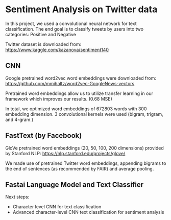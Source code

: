 # Sentiment Analysis on Twitter data
In this project, we used a convolutional neural network for text classification. The end goal is to classify tweets by users into two categories: Positive and Negative

Twitter dataset is downloaded from: https://www.kaggle.com/kazanova/sentiment140

## CNN
Google pretrained word2vec word embeddings were downloaded from: https://github.com/mmihaltz/word2vec-GoogleNews-vectors

Pretrained word embeddings allow us to utilize transfer learning in our framework which improves our results. (0.68 MSE) 

In total, we optimized word embeddings of 672803 words with 300 embedding dimension. 3 convolutional kernels were used (bigram, trigram, and 4-gram.)

## FastText (by Facebook)
GloVe pretrained word embeddings (20, 50, 100, 200 dimensions) provided by Stanford NLP: https://nlp.stanford.edu/projects/glove/

We made use of pretrained Twitter word embeddings, appending bigrams to the end of sentences (as recommended by FAIR) and average pooling. 

## Fastai Language Model and Text Classifier

Next steps: 
- Character level CNN for text classification
- Advanced character-level CNN text classification for sentiment analysis


